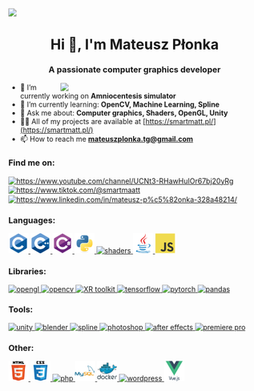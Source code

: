 <img align="center" src="https://smartmatt.pl/github/profile/Github%20profile.png" />
<h1 align="center">Hi 👋, I'm Mateusz Płonka</h1>
<h3 align="center">A passionate computer graphics developer</h3>
<img align="right" width="400" src="https://media.giphy.com/media/3o7TKs35oA1k40CcZW/giphy.gif" />

- 🔭 I’m currently working on **Amniocentesis simulator**
- 🌱 I’m currently learning: **OpenCV, Machine Learning, Spline**
- 💬 Ask me about: **Computer graphics, Shaders, OpenGL, Unity**
- 👨‍💻 All of my projects are available at [https://smartmatt.pl/](https://smartmatt.pl/)
- 📫 How to reach me **mateuszplonka.tg@gmail.com**

<h3 align="left">Find me on:</h3>
<p align="left">
<a href="https://www.youtube.com/channel/UCNt3-RHawHuIOr67bj20yRg" target="blank">
  <img align="center" src="https://raw.githubusercontent.com/rahuldkjain/github-profile-readme-generator/master/src/images/icons/Social/youtube.svg" alt="https://www.youtube.com/channel/UCNt3-RHawHuIOr67bj20yRg" height="30" width="40" />
</a>
<a href="https://www.tiktok.com/@smartmaatt" target="blank">
  <img align="center" src="https://static.vecteezy.com/system/resources/previews/016/716/450/non_2x/tiktok-icon-free-png.png" alt="https://www.tiktok.com/@smartmaatt" height="30" width="30" />
</a>
<a href="https://www.linkedin.com/in/mateusz-p%c5%82onka-328a48214/" target="blank">
  <img align="center" src="https://raw.githubusercontent.com/rahuldkjain/github-profile-readme-generator/master/src/images/icons/Social/linked-in-alt.svg" alt="https://www.linkedin.com/in/mateusz-p%c5%82onka-328a48214/" height="30" width="40" />
</a>
</p>

<h3 align="left">Languages:</h3>
<p align="left"> 

<a href="https://www.cprogramming.com/" target="_blank" rel="noreferrer">
  <img src="https://raw.githubusercontent.com/devicons/devicon/master/icons/c/c-original.svg" alt="c" width="40" height="40"/> 
</a> 
<a href="https://isocpp.org/" target="_blank" rel="noreferrer"> 
  <img src="https://raw.githubusercontent.com/devicons/devicon/master/icons/cplusplus/cplusplus-original.svg" alt="cplusplus" width="40" height="40"/>
</a> 
<a href="https://dotnet.microsoft.com/en-us/languages/csharp" target="_blank" rel="noreferrer">
  <img src="https://raw.githubusercontent.com/devicons/devicon/master/icons/csharp/csharp-original.svg" alt="csharp" width="40" height="40"/>
</a>
<a href="https://www.python.org" target="_blank" rel="noreferrer"> 
  <img src="https://raw.githubusercontent.com/devicons/devicon/master/icons/python/python-original.svg" alt="python" width="40" height="40"/> 
</a>
<a href="https://developer.download.nvidia.com/cg/index.html" target="_blank" rel="noreferrer"> 
  <img src="https://slevesque.gallerycdn.vsassets.io/extensions/slevesque/shader/1.1.5/1612764634901/Microsoft.VisualStudio.Services.Icons.Default" alt="shaders" width="40" height="40"/> 
</a>
<a href="https://www.java.com" target="_blank" rel="noreferrer"> 
  <img src="https://raw.githubusercontent.com/devicons/devicon/master/icons/java/java-original.svg" alt="java" width="40" height="40"/> 
</a> 
<a href="https://developer.mozilla.org/en-US/docs/Web/JavaScript" target="_blank" rel="noreferrer"> 
  <img src="https://raw.githubusercontent.com/devicons/devicon/master/icons/javascript/javascript-original.svg" alt="javascript" width="40" height="40"/> 
</a> 
</p>

<h3 align="left">Libraries:</h3>
<p align="left">
<a href="https://www.opengl.org/" target="_blank" rel="noreferrer"> 
  <img src="https://upload.wikimedia.org/wikipedia/commons/e/e9/Opengl-logo.svg" alt="opengl" width="60" height="40"/> 
</a>
<a href="https://opencv.org/" target="_blank" rel="noreferrer"> 
  <img src="https://www.vectorlogo.zone/logos/opencv/opencv-icon.svg" alt="opencv" width="40" height="40"/> 
</a>
<a href="https://docs.unity3d.com/Packages/com.unity.xr.interaction.toolkit@2.5/manual/index.html" target="_blank" rel="noreferrer"> 
  <img src="https://preview.redd.it/htl7n50tlff31.png?width=450&format=png&auto=webp&s=c2381cacd0a0eca88bf041a54402a3b5397eb1f5" alt="XR toolkit" width="40" height="40"/> 
</a>
<a href="https://www.tensorflow.org/?hl=pl" target="_blank" rel="noreferrer"> 
  <img src="https://upload.wikimedia.org/wikipedia/commons/thumb/2/2d/Tensorflow_logo.svg/1915px-Tensorflow_logo.svg.png" alt="tensorflow" width="40" height="40"/> 
</a>
<a href="https://pytorch.org/" target="_blank" rel="noreferrer"> 
  <img src="https://www.vectorlogo.zone/logos/pytorch/pytorch-icon.svg" alt="pytorch" width="40" height="40"/> 
</a>
<a href="https://pandas.pydata.org/" target="_blank" rel="noreferrer"> 
  <img src="https://pandas.pydata.org/static/img/favicon_white.ico" alt="pandas" width="40" height="40"/> 
</a>
</p>

<h3 align="left">Tools:</h3>
<p align="left">
<a href="https://unity.com/" target="_blank" rel="noreferrer"> 
  <img src="https://i.redd.it/tu3gt6ysfxq71.png" alt="unity" width="40" height="40"/> 
</a>
<a href="https://www.blender.org/" target="_blank" rel="noreferrer"> 
  <img src="https://upload.wikimedia.org/wikipedia/commons/thumb/0/0c/Blender_logo_no_text.svg/939px-Blender_logo_no_text.svg.png" alt="blender" width="45" height="40"/> 
</a>
<a href="https://spline.design/" target="_blank" rel="noreferrer"> 
  <img src="https://shortcuts.design/assets/img/logo-spline.png" alt="spline" width="40" height="40"/> 
</a>
<a href="https://www.photoshop.com/en" target="_blank" rel="noreferrer"> 
  <img src="https://upload.wikimedia.org/wikipedia/commons/thumb/a/af/Adobe_Photoshop_CC_icon.svg/2101px-Adobe_Photoshop_CC_icon.svg.png" alt="photoshop" width="40" height="40"/> 
</a>
<a href="https://www.adobe.com/products/aftereffects.html" target="_blank" rel="noreferrer"> 
  <img src="https://upload.wikimedia.org/wikipedia/commons/thumb/c/cb/Adobe_After_Effects_CC_icon.svg/2101px-Adobe_After_Effects_CC_icon.svg.png" alt="after effects" width="40" height="40"/> 
</a>
<a href="https://www.adobe.com/pl/products/premiere.html" target="_blank" rel="noreferrer"> 
  <img src="https://upload.wikimedia.org/wikipedia/commons/thumb/4/40/Adobe_Premiere_Pro_CC_icon.svg/2101px-Adobe_Premiere_Pro_CC_icon.svg.png" alt="premiere pro" width="40" height="40"/> 
</a>
</p>

<h3 align="left">Other:</h3>
<p align="left">
<a href="https://www.w3.org/html/" target="_blank" rel="noreferrer"> 
  <img src="https://raw.githubusercontent.com/devicons/devicon/master/icons/html5/html5-original-wordmark.svg" alt="html5" width="40" height="40"/> 
</a> 
<a href="https://www.w3schools.com/css/" target="_blank" rel="noreferrer"> 
  <img src="https://raw.githubusercontent.com/devicons/devicon/master/icons/css3/css3-original-wordmark.svg" alt="css3" width="40" height="40"/> 
</a>
<a href="https://www.php.net/" target="_blank" rel="noreferrer"> 
  <img src="https://www.php.net/images/logos/php-logo-white.svg" alt="php" width="40" height="40"/> 
</a>
<a href="https://www.mysql.com/" target="_blank" rel="noreferrer"> 
  <img src="https://raw.githubusercontent.com/devicons/devicon/master/icons/mysql/mysql-original-wordmark.svg" alt="mysql" width="40" height="40"/> 
</a>
<a href="https://www.docker.com/" target="_blank" rel="noreferrer"> 
  <img src="https://raw.githubusercontent.com/devicons/devicon/master/icons/docker/docker-original-wordmark.svg" alt="docker" width="40" height="40"/> 
</a>
<a href="https://pl.wordpress.org/" target="_blank" rel="noreferrer"> 
  <img src="https://s.w.org/style/images/about/WordPress-logotype-wmark-white.png" alt="wordpress" width="40" height="40"/> 
</a>
<a href="https://vuejs.org/" target="_blank" rel="noreferrer"> 
  <img src="https://raw.githubusercontent.com/devicons/devicon/master/icons/vuejs/vuejs-original-wordmark.svg" alt="vuejs" width="40" height="40"/> 
</a>
</p>
